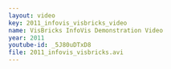 ```yaml
---
layout: video
key: 2011_infovis_visbricks_video
name: VisBricks InfoVis Demonstration Video
year: 2011
youtube-id: _5J80uDTxD8
file: 2011_infovis_visbricks.avi
---
```


